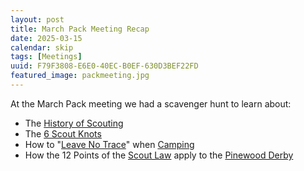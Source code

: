 ```yaml
---
layout: post
title: March Pack Meeting Recap
date: 2025-03-15
calendar: skip
tags: [Meetings]
uuid: F79F3808-E6E0-40EC-B0EF-630D3BEF22FD
featured_image: packmeeting.jpg
---
```


At the March Pack meeting we had a scavenger hunt to learn about:

  * The [History of Scouting](https://www.scout.org/who-we-are/scout-movement/scoutings-history)
  * The [6 Scout Knots](https://scoutingweb.com/boy-scout-knots/)
  * How to "[Leave No Trace](https://lnt.org/why/7-principles/)" when [Camping](/2025/01/19/spring-family-campout-date/)
  * How the 12 Points of the [Scout Law](https://www.scouting.org/about/faq/question10/) apply to the [Pinewood Derby](https://hsspack229.org/2025/03/05/pinewood-derby-check-in/)
